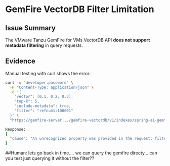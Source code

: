 # GemFire VectorDB Filter Limitation

## Issue Summary

The VMware Tanzu GemFire for VMs VectorDB API **does not support metadata filtering** in query requests.

## Evidence

Manual testing with curl shows the error:

```bash
curl -u "developer:password" \
  -H "Content-Type: application/json" \
  -d '{
    "vector": [0.1, 0.2, 0.3],
    "top-k": 5,
    "include-metadata": true,
    "filter": "refnum1:100001"
  }' \
  "https://gemfire-server.../gemfire-vectordb/v1/indexes/spring-ai-gemfire-index/query"

Response:
{
  "cause": "An unrecognized property was provided in the request: filter"
}
```

##Human: lets go back in time.... we can query the gemfire directy... can you test just querying it without the filter??
